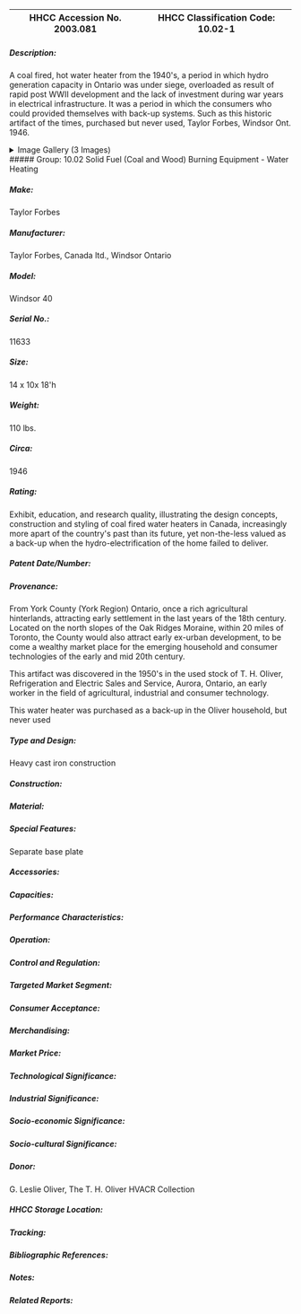 | **HHCC Accession No. 2003.081** |**HHCC Classification Code:  10.02-1**|
| ----------- | ----------- |
##### Description:
A coal fired, hot water heater from the 1940's, a period in which hydro generation capacity in Ontario was under siege, overloaded as result of rapid post WWII development and the lack of investment during war years in electrical infrastructure. It was a period in which the consumers who could provided themselves with back-up systems. Such as this historic artifact of the times, purchased but never used, Taylor Forbes, Windsor Ont. 1946.


<details>
	<summary>Image Gallery (3 Images)</summary>
<div class="gallery gallery-wrapper--full" contenteditable="false" data-is-empty="false" data-translation="Add images" data-columns="6">
<figure class="gallery__item"><a href="#DOMAIN_NAME#gallery/10.02-1.jpg" data-size="1541x937"><img src="#DOMAIN_NAME#gallery/10.02-1-thumbnail.jpg" alt=""></a></figure>
<figure class="gallery__item"><a href="#DOMAIN_NAME#gallery/10.02-1a.jpg" data-size="1296x1648"><img src="#DOMAIN_NAME#gallery/10.02-1a-thumbnail.jpg" alt=""></a></figure>
<figure class="gallery__item"><a href="#DOMAIN_NAME#gallery/10.02-1b.jpg" data-size="1667x1396"><img src="#DOMAIN_NAME#gallery/10.02-1b-thumbnail.jpg" alt=""></a></figure>
</div>
</details>
##### Group:
10.02 Solid Fuel (Coal and Wood) Burning Equipment - Water Heating

##### Make:
Taylor Forbes

##### Manufacturer:
Taylor Forbes, Canada ltd., Windsor Ontario

##### Model:
Windsor 40

##### Serial No.:
11633

##### Size:
14 x 10x 18'h

##### Weight:
110 lbs.

##### Circa:
1946

##### Rating:
Exhibit, education, and research quality, illustrating the design concepts, construction and styling of coal fired water heaters in Canada, increasingly more apart of the country's past than its future, yet non-the-less valued as a back-up when the hydro-electrification of the home failed to deliver.

##### Patent Date/Number:


##### Provenance:
From York County (York Region) Ontario, once a rich agricultural hinterlands, attracting early settlement in the last years of the 18th century. Located on the north slopes of the Oak Ridges Moraine, within 20 miles of Toronto, the County would also attract early ex-urban development, to be come a wealthy market place for the emerging household and consumer technologies of the early and mid 20th century. 

This artifact was discovered in the 1950's in the used stock of T. H. Oliver, Refrigeration and Electric Sales and Service, Aurora, Ontario, an early worker in the field of agricultural, industrial and consumer technology. 

This water heater was purchased as a back-up in the Oliver household, but never used

##### Type and Design:
Heavy cast iron construction

##### Construction:


##### Material:


##### Special Features:
Separate base plate

##### Accessories:


##### Capacities:


##### Performance Characteristics:


##### Operation:


##### Control and Regulation:


##### Targeted Market Segment:


##### Consumer Acceptance:


##### Merchandising:


##### Market Price:


##### Technological Significance:


##### Industrial Significance:


##### Socio-economic Significance:


##### Socio-cultural Significance:


##### Donor:
G. Leslie Oliver, The T. H. Oliver HVACR Collection

##### HHCC Storage Location:


##### Tracking:


##### Bibliographic References:


##### Notes:


##### Related Reports:

